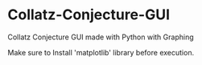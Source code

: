 # Collatz-Conjecture-GUI
Collatz Conjecture GUI made with Python with Graphing

Make sure to Install 'matplotlib' library before execution.

